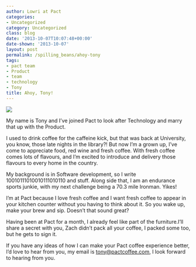 ```yaml
---
author: Lowri at Pact
categories:
- Uncategorized
category: Uncategorized
class: blog
date: '2013-10-07T10:07:48+00:00'
date-shown: '2013-10-07'
layout: post
permalink: /spilling_beans/ahoy-tony
tags:
- pact team
- Product
- team
- technology
- Tony
title: Ahoy, Tony!
---
```


![](http://media.tumblr.com/ee56a0014500a8c7506191e40d813f1b/tumblr_inline_muamsruX5i1rx5c1j.jpg)

My name is Tony and I’ve joined Pact to look after Technology and marry that
up with the Product.

I used to drink coffee for the caffeine kick, but that was back at University,
you know, those late nights in the library?! But now I’m a grown up, I’ve come
to appreciate food, red wine and fresh coffee. With fresh coffee comes lots of
flavours, and I’m excited to introduce and delivery those flavours to every
home in the country.

My background is in Software development, so I write 10010111010010111010110
and stuff. Along side that, I am an endurance sports junkie, with my next
challenge being a 70.3 mile Ironman. Yikes!

I’m at Pact because I love fresh coffee and I want fresh coffee to appear in
your kitchen counter without you having to think about it. So you wake up,
make your brew and sip. Doesn’t that sound great?

Having been at Pact for a month, I already feel like part of the
furniture.I’ll share a secret with you, Zach didn’t pack all your coffee, I
packed some too, but he gets to sign it.

If you have any ideas of how I can make your Pact coffee experience better,
I’d love to hear from you, my email is
[tony@pactcoffee.com](mailto:tony@pactcoffee.com), I look forward to hearing
from you.